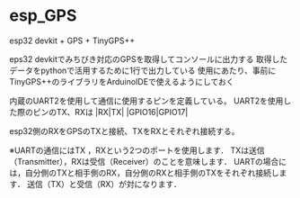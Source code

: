 # esp_GPS
esp32 devkit + GPS + TinyGPS++

eps32 devkitでみちびき対応のGPSを取得してコンソールに出力する
取得したデータをpythonで活用するために1行で出力している
使用にあたり、事前にTinyGPS++のライブラリをArduinoIDEで使えるようにしておく

内蔵のUART2を使用して通信に使用するピンを定義している。
UART2を使用した際のピンのTX、RXは
|RX|TX|
|GPIO16|GPIO17|

esp32側のRXをGPSのTXと接続、TXをRXとそれぞれ接続する。

※UARTの通信にはTX ，RXという2つのポートを使用します． TXは送信（Transmitter），RXは受信（Receiver）のことを意味します． UARTの場合には，自分側のTXと相手側のRX，自分側のRXと相手側のTXをそれぞれ接続します． 送信（TX）と受信（RX）が対になります．
